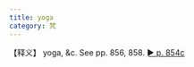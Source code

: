 ```yaml
---
title: yoga
category: 梵
---
```

【释义】
yoga, &c. See pp. 856, 858. [► p. 854c](http://fanfoyan.com/pdfjs/show-mw.html?cur=0854&max=1333&len=4&path=/mw/)
